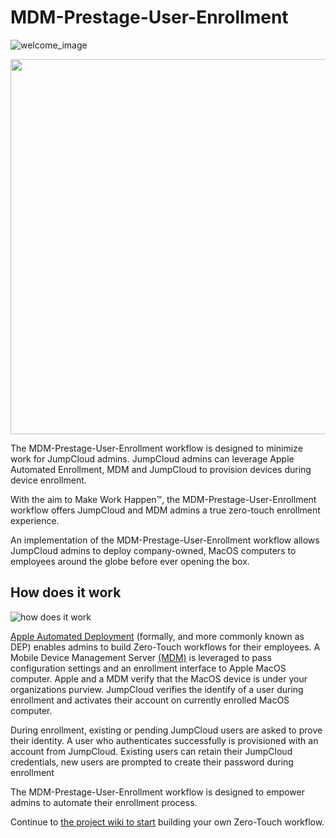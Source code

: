 # MDM-Prestage-User-Enrollment

![welcome_image](https://github.com/TheJumpCloud/MDM-Prestage-User-Enrollment/wiki/images/MDM%20Prestage%20User%20Enrollment%20Banner%20(1).png)

<p align="center">
  <img src="https://github.com/TheJumpCloud/MDM-Prestage-User-Enrollment/wiki/images/MDM%20Prestage%20User%20Enrollment%20workflow.png" width="600">
</p>

The MDM-Prestage-User-Enrollment workflow is designed to minimize work for JumpCloud admins. JumpCloud admins can leverage Apple Automated Enrollment, MDM and JumpCloud to provision devices during device enrollment.

With the aim to Make Work Happen&trade;, the MDM-Prestage-User-Enrollment workflow offers JumpCloud and MDM admins a true zero-touch enrollment experience.

An implementation of the MDM-Prestage-User-Enrollment workflow allows JumpCloud admins to deploy company-owned, MacOS computers to employees around the globe before ever opening the box.

## How does it work

![how does it work](https://github.com/TheJumpCloud/MDM-Prestage-User-Enrollment/wiki/images/MDM%20Prestage%20User%20Enrollment%20workflow.png)

[Apple Automated Deployment](https://support.apple.com/en-us/HT204142) (formally, and more commonly known as DEP) enables admins to build Zero-Touch workflows for their employees. A Mobile Device Management Server [(MDM)](https://support.apple.com/en-us/HT207516) is leveraged to pass configuration settings and an enrollment interface to Apple MacOS computer. Apple and a MDM verify that the MacOS device is under your organizations purview. JumpCloud verifies the identify of a user during enrollment and activates their account on currently enrolled MacOS computer.

During enrollment, existing or pending JumpCloud users are asked to prove their identity. A user who authenticates successfully is provisioned with an account from JumpCloud. Existing users can retain their JumpCloud credentials, new users are prompted to create their password during enrollment

The MDM-Prestage-User-Enrollment workflow is designed to empower admins to automate their enrollment process.

Continue to [the project wiki to start](https://github.com/TheJumpCloud/MDM-Prestage-User-Enrollment/wiki/Getting-Started) building your own Zero-Touch workflow.
